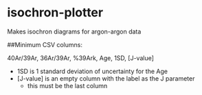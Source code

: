 # isochron-plotter
Makes isochron diagrams for argon-argon data

##Minimum CSV columns:

40Ar/39Ar, 36Ar/39Ar, %39Ark, Age, 1SD, [J-value]

 - 1SD is 1 standard deviation of uncertainty for the Age
 - [J-value] is an empty column with the label as the J parameter
    - this must be the last column
